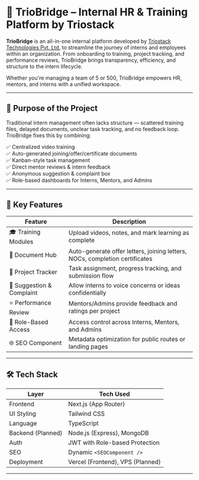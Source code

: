 # 🌉 TrioBridge – Internal HR & Training Platform by Triostack

**TrioBridge** is an all-in-one internal platform developed by [Triostack Technologies Pvt. Ltd.](https://triostack.in) to streamline the journey of interns and employees within an organization. From onboarding to training, project tracking, and performance reviews, TrioBridge brings transparency, efficiency, and structure to the intern lifecycle.

Whether you're managing a team of 5 or 500, TrioBridge empowers HR, mentors, and interns with a unified workspace.

---

## 🧭 Purpose of the Project

Traditional intern management often lacks structure — scattered training files, delayed documents, unclear task tracking, and no feedback loop. TrioBridge fixes this by combining:

✅ Centralized video training  
✅ Auto-generated joining/offer/certificate documents  
✅ Kanban-style task management  
✅ Direct mentor reviews & intern feedback  
✅ Anonymous suggestion & complaint box  
✅ Role-based dashboards for Interns, Mentors, and Admins

---

## 🚀 Key Features

| Feature                   | Description                                                                 |
| ------------------------- | --------------------------------------------------------------------------- |
| 🎓 Training Modules       | Upload videos, notes, and mark learning as complete                         |
| 🧾 Document Hub           | Auto-generate offer letters, joining letters, NOCs, completion certificates |
| 📁 Project Tracker        | Task assignment, progress tracking, and submission flow                     |
| 💬 Suggestion & Complaint | Allow interns to voice concerns or ideas confidentially                     |
| ⭐ Performance Review     | Mentors/Admins provide feedback and ratings per project                     |
| 🔐 Role-Based Access      | Access control across Interns, Mentors, and Admins                          |
| 🌐 SEO Component          | Metadata optimization for public routes or landing pages                    |

---

## 🛠️ Tech Stack

| Layer             | Tech Used                        |
| ----------------- | -------------------------------- |
| Frontend          | Next.js (App Router)             |
| UI Styling        | Tailwind CSS                     |
| Language          | TypeScript                       |
| Backend (Planned) | Node.js (Express), MongoDB       |
| Auth              | JWT with Role-based Protection   |
| SEO               | Dynamic `<SEOComponent />`       |
| Deployment        | Vercel (Frontend), VPS (Planned) |

---
